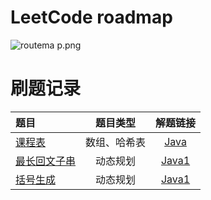 # LeetCode roadmap

![routema
p.png](routemap.png)
# 刷题记录

| 题目                                                                                                                                  |  题目类型  |                                           解题链接                                           |
|:------------------------------------------------------------------------------------------------------------------------------------|:------:|:----------------------------------------------------------------------------------------:|
| [课程表](https://leetcode.cn/problems/course-schedule/description/?envType=problem-list-v2&envId=2cktkvj)                              | 数组、哈希表 |   [Java](https://github.com/xiamo0/leetcodejava/blob/main/src/CourseSchedule_207.java)   |
| [最长回文子串](https://leetcode.cn/problems/longest-palindromic-substring/description/?envType=problem-list-v2&envId=dynamic-programming) |  动态规划  | [Java1](https://github.com/xiamo0/leetcodejava/blob/main/src/dp/LongestPalindromicSubstring.java) |
| [括号生成](https://leetcode.cn/problems/generate-parentheses/description/?envType=problem-list-v2&envId=dynamic-programming)                |  动态规划  | [Java1](https://github.com/xiamo0/leetcodejava/blob/main/src/dp/GenerateParentheses.java) |

